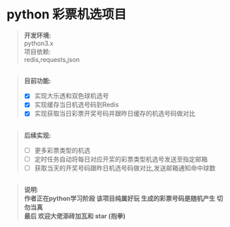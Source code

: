 # python 彩票机选项目  
>__开发环境:__  
>python3.x  
>项目依赖:  
>redis,requests,json
##
>__目前功能:__
>- [x] 实现大乐透和双色球机选号  
>- [x] 实现缓存当日机选号码到Redis
>- [x] 实现获取当日彩票开奖号码并跟昨日缓存的机选号码做对比
##
>__后续实现:__
>- [ ] 更多彩票类型的机选
>- [ ] 定时任务自动将每日对应开奖的彩票类型机选号发送至指定邮箱
>- [ ] 获取当天的开奖号码跟昨日机选号码做对比,发送邮箱通知命中球数    
##
>__说明__:  
>__作者正在python学习阶段 该项目纯属好玩 生成的彩票号码是随机产生 切勿当真__  
>__最后 欢迎大佬添砖加瓦和 star (抱拳)__
